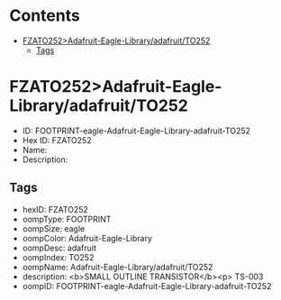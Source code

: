 



Contents
========

* [FZATO252>Adafruit-Eagle-Library/adafruit/TO252](#fzato252adafruit-eagle-libraryadafruitto252)
	* [Tags](#tags)

# FZATO252>Adafruit-Eagle-Library/adafruit/TO252

- ID: FOOTPRINT-eagle-Adafruit-Eagle-Library-adafruit-TO252
- Hex ID: FZATO252
- Name: 
- Description: 

## Tags

- hexID: FZATO252
- oompType: FOOTPRINT
- oompSize: eagle
- oompColor: Adafruit-Eagle-Library
- oompDesc: adafruit
- oompIndex: TO252
- oompName: Adafruit-Eagle-Library/adafruit/TO252
- description: &lt;b&gt;SMALL OUTLINE TRANSISTOR&lt;/b&gt;&lt;p&gt;
TS-003
- oompID: FOOTPRINT-eagle-Adafruit-Eagle-Library-adafruit-TO252
